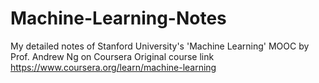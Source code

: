 # Machine-Learning-Notes
My detailed notes of Stanford University's 'Machine Learning' MOOC by Prof. Andrew Ng on Coursera
Original course link https://www.coursera.org/learn/machine-learning
